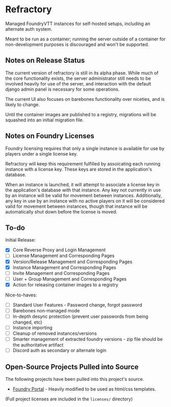 # Refractory

Managed FoundryVTT instances for self-hosted setups, including an alternate auth system.

Meant to be run as a container; running the server outside of a container for non-development purposes is discouraged and won't be supported.

## Notes on Release Status

The current version of refractory is still in its alpha phase. While much of the core functionality exists, the server administrator still
needs to be involved heavily for use of the server, and interaction with the default django admin panel is necessary for some operations.

The current UI also focuses on barebones functionality over niceties, and is likely to change.

Until the container images are published to a registry, migrations will be squashed into an initial migration file.

## Notes on Foundry Licenses

Foundry licensing requires that only a single instance is available for use by players under a single license key.

Refractory will keep this requirement fulfilled by assoicating each running instance with a license key. These keys
are stored in the application's database.

When an instance is launched, it will attempt to associate a license key in the application's database with that instance.
Any key not currently in use by an instance will be valid for movement between instances.
Additionally, any key in use by an instance with no active players on it will be considered valid for movement between instances,
though that instance will be automatically shut down before the license is moved.

## To-do

Initial Release:

- [X] Core Reverse Proxy and Login Management
- [ ] License Management and Corresponding Pages
- [X] Version/Release Management and Corresponding Pages
- [X] Instance Management and Corresponding Pages
- [ ] Invite Management and Corresponding Pages
- [ ] User + Group Management and Corresponding Pages
- [X] Action for releasing container images to a registry

Nice-to-haves:

- [ ] Standard User Features - Password change, forgot password
- [ ] Barebones non-managed mode
- [ ] In-depth desync protection (prevent user passwords from being changed, etc)
- [ ] Instance importing
- [ ] Cleanup of removed instances/versions
- [ ] Smarter management of extracted foundry versions - zip file should be the authoritative artifact
- [ ] Discord auth as secondary or alternate login

## Open-Source Projects Pulled into Source

The following projects have been pulled into this project's source.

- [Foundry Portal](https://github.com/Daxiongmao87/foundry-portal) - Heavily modified to be used as html/css templates.

(Full project licenses are included in the `licenses/` directory)
